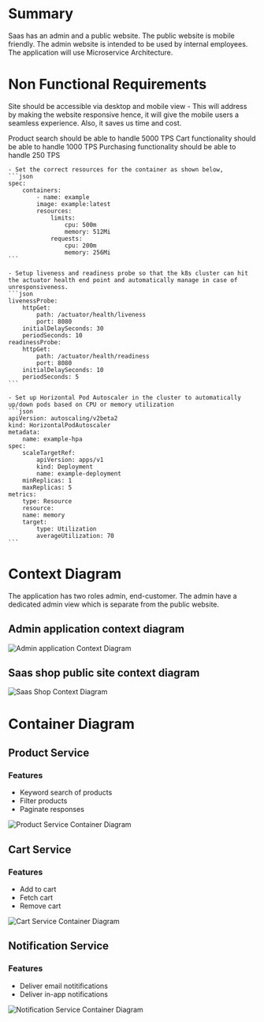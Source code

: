 # Summary

Saas has an admin and a public website. The public website is mobile friendly. The admin website is intended to be used by internal employees. The application will use Microservice Architecture.

# Non Functional Requirements
Site should be accessible via desktop and mobile view - This will address by making the website responsive hence, it will give the mobile users a seamless experience. Also, it saves us time and cost.

Product search should be able to handle 5000 TPS 
Cart functionality should be able to handle 1000 TPS 
Purchasing functionality should be able to handle 250 TPS

    - Set the correct resources for the container as shown below,
    ```json
    spec:
        containers:
            - name: example
            image: example:latest
            resources:
                limits:
                    cpu: 500m
                    memory: 512Mi
                requests:
                    cpu: 200m
                    memory: 256Mi
    ```

    - Setup liveness and readiness probe so that the k8s cluster can hit the actuator health end point and automatically manage in case of unresponsiveness.
    ```json
    livenessProbe:
        httpGet:
            path: /actuator/health/liveness
            port: 8080
        initialDelaySeconds: 30
        periodSeconds: 10
    readinessProbe:
        httpGet:
            path: /actuator/health/readiness
            port: 8080
        initialDelaySeconds: 10
        periodSeconds: 5
    ```

    - Set up Horizontal Pod Autoscaler in the cluster to automatically up/down pods based on CPU or memory utilization
    ```json
    apiVersion: autoscaling/v2beta2
    kind: HorizontalPodAutoscaler
    metadata:
        name: example-hpa
    spec:
        scaleTargetRef:
            apiVersion: apps/v1
            kind: Deployment
            name: example-deployment
        minReplicas: 1
        maxReplicas: 5
    metrics:
        type: Resource
        resource:
        name: memory
        target:
            type: Utilization
            averageUtilization: 70
    ```

# Context Diagram

The application has two roles admin, end-customer. The admin have a dedicated admin view which is separate from the public website.

## Admin application context diagram

![Admin application Context Diagram](context-diagram/admin-context-view.png)

## Saas shop public site context diagram

![Saas Shop Context Diagram](context-diagram/shop-website.png)

# Container Diagram

## Product Service

### Features
- Keyword search of products
- Filter products
- Paginate responses

![Product Service Container Diagram](container-diagram/container-diagram-product-service.png)

## Cart Service

### Features
- Add to cart
- Fetch cart
- Remove cart

![Cart Service Container Diagram](container-diagram/container-diagram-cart-service.png)

## Notification Service

### Features
- Deliver email notitifications
- Deliver in-app notifications

![Notification Service Container Diagram](container-diagram/container-diagram-notification-service.png)
